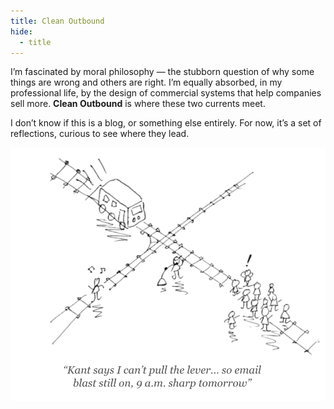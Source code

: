 ```yaml
---
title: Clean Outbound
hide:
  - title
---
```


<div class="hero">

<p>
I’m fascinated by moral philosophy — the stubborn question of why some things are wrong and others are right. I’m equally absorbed, in my professional life, by the design of commercial systems that help companies sell more. <strong>Clean Outbound</strong> is where these two currents meet.
</p>

<p>
I don’t know if this is a blog, or something else entirely. For now, it’s a set of reflections, curious to see where they lead.
</p>

<img src="assets/homepage-image.png" alt="Clean Outbound Homepage Image" style="max-width:100%;">

</div>
